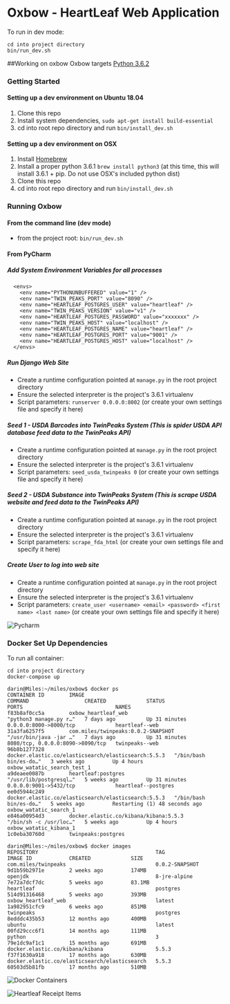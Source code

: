 Oxbow - HeartLeaf Web Application
=====

To run in dev mode:
```
cd into project directory
bin/run_dev.sh
```

##Working on oxbow
Oxbow targets [Python 3.6.2](https://www.python.org/downloads/release/python-362/)


### Getting Started
#### Setting up a dev environment on Ubuntu 18.04
1. Clone this repo
2. Install system dependencies, `sudo apt-get install build-essential`
3. cd into root repo directory and run `bin/install_dev.sh`

#### Setting up a dev environment on OSX
1. Install [Homebrew](http://brew.sh/)
2. Install a proper python 3.6.1 `brew install python3` (at this time, this will install 3.6.1 + pip.  Do not use OSX's included python dist)
3. Clone this repo
4. cd into root repo directory and run `bin/install_dev.sh`


### Running Oxbow
#### From the command line (dev mode)
* from the project root: `bin/run_dev.sh`


#### From PyCharm
##### Add System Environment Variables for all processes
      <envs>
        <env name="PYTHONUNBUFFERED" value="1" />
        <env name="TWIN_PEAKS_PORT" value="8090" />
        <env name="HEARTLEAF_POSTGRES_USER" value="heartleaf" />
        <env name="TWIN_PEAKS_VERSION" value="v1" />
        <env name="HEARTLEAF_POSTGRES_PASSWORD" value="xxxxxxx" />
        <env name="TWIN_PEAKS_HOST" value="localhost" />
        <env name="HEARTLEAF_POSTGRES_NAME" value="heartleaf" />
        <env name="HEARTLEAF_POSTGRES_PORT" value="9001" />
        <env name="HEARTLEAF_POSTGRES_HOST" value="localhost" />
      </envs>
##### Run Django Web Site
* Create a runtime configuration pointed at `manage.py` in the root project directory
* Ensure the selected interpreter is the project's 3.6.1 virtualenv
* Script parameters: `runserver 0.0.0.0:8002` (or create your own settings file and specify it here)

##### Seed 1 - USDA Barcodes into TwinPeaks System (This is spider USDA API database feed data to the TwinPeaks API)
* Create a runtime configuration pointed at `manage.py` in the root project directory
* Ensure the selected interpreter is the project's 3.6.1 virtualenv
* Script parameters: `seed_usda_twinpeaks 0` (or create your own settings file and specify it here)

##### Seed 2 - USDA Substance into TwinPeaks System (This is scrape USDA website and feed data to the TwinPeaks API)
* Create a runtime configuration pointed at `manage.py` in the root project directory
* Ensure the selected interpreter is the project's 3.6.1 virtualenv
* Script parameters: `scrape_fda_html` (or create your own settings file and specify it here)

##### Create User to log into web site
* Create a runtime configuration pointed at `manage.py` in the root project directory
* Ensure the selected interpreter is the project's 3.6.1 virtualenv
* Script parameters: `create_user <username> <email> <password> <first name> <last name>` (or create your own settings file and specify it here)

![Pycharm](https://github.com/dpkimball/heartleaf/blob/master/pycharm.png)

### Docker Set Up Dependencies
To run all container:
```
cd into project directory
docker-compose up
```
```
darin@Miles:~/miles/oxbow$ docker ps
CONTAINER ID        IMAGE                                                 COMMAND                  CREATED             STATUS                          PORTS                              NAMES
f83b8af0cc5a        oxbow_heartleaf_web                                   "python3 manage.py r…"   7 days ago          Up 31 minutes                   0.0.0.0:8000->8000/tcp             heartleaf--web
31a3fa6257f5        com.miles/twinpeaks:0.0.2-SNAPSHOT                    "/usr/bin/java -jar …"   7 days ago          Up 31 minutes                   8080/tcp, 0.0.0.0:8090->8090/tcp   twinpeaks--web
96b8b1277328        docker.elastic.co/elasticsearch/elasticsearch:5.5.3   "/bin/bash bin/es-do…"   3 weeks ago         Up 4 hours                                                         oxbow_watatic_search_test_1
a9deaee0087b        heartleaf:postgres                                    "/usr/lib/postgresql…"   5 weeks ago         Up 31 minutes                   0.0.0.0:9001->5432/tcp             heartleaf--postgres
ee0d5944c249        docker.elastic.co/elasticsearch/elasticsearch:5.5.3   "/bin/bash bin/es-do…"   5 weeks ago         Restarting (1) 48 seconds ago                                      oxbow_watatic_search_1
e846a00954d3        docker.elastic.co/kibana/kibana:5.5.3                 "/bin/sh -c /usr/loc…"   5 weeks ago         Up 4 hours                                                         oxbow_watatic_kibana_1
1c0eba30760d        twinpeaks:postgres

darin@Miles:~/miles/oxbow$ docker images
REPOSITORY                                      TAG                 IMAGE ID            CREATED             SIZE
com.miles/twinpeaks                             0.0.2-SNAPSHOT      9d1b59b2971e        2 weeks ago         174MB
openjdk                                         8-jre-alpine        7e72a7dcf7dc        5 weeks ago         83.1MB
heartleaf                                       postgres            514d91316468        5 weeks ago         393MB
oxbow_heartleaf_web                             latest              1a982951cfc9        6 weeks ago         851MB
twinpeaks                                       postgres            8edddc435b53        12 months ago       400MB
ubuntu                                          latest              00fd29ccc6f1        14 months ago       111MB
python                                          3                   79e1dc9af1c1        15 months ago       691MB
docker.elastic.co/kibana/kibana                 5.5.3               f37f1630a918        17 months ago       630MB
docker.elastic.co/elasticsearch/elasticsearch   5.5.3               60503d5b81fb        17 months ago       510MB

```
![Docker Containers](https://github.com/dpkimball/heartleaf/blob/master/docker-compose.png)

![Heartleaf Receipt Items](https://github.com/dpkimball/heartleaf/blob/master/receipt_items.png)